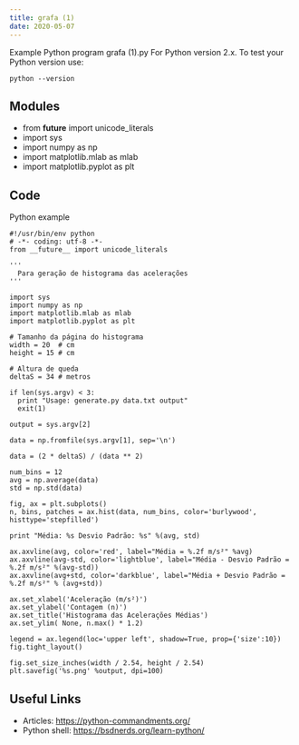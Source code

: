 ```yaml
---
title: grafa (1)
date: 2020-05-07
---
```

Example Python program grafa (1).py
For Python version 2.x.
To test your Python version use:

    python --version

## Modules

* from __future__ import unicode_literals
* import sys
* import numpy as np
* import matplotlib.mlab as mlab
* import matplotlib.pyplot as plt

## Code

Python example

    #!/usr/bin/env python
    # -*- coding: utf-8 -*-
    from __future__ import unicode_literals
    
    '''
      Para geração de histograma das acelerações
    '''
    
    import sys
    import numpy as np
    import matplotlib.mlab as mlab
    import matplotlib.pyplot as plt
    
    # Tamanho da página do histograma
    width = 20  # cm
    height = 15 # cm
    
    # Altura de queda
    deltaS = 34 # metros
    
    if len(sys.argv) < 3:
      print "Usage: generate.py data.txt output"
      exit(1)
    
    output = sys.argv[2]
    
    data = np.fromfile(sys.argv[1], sep='\n')
    
    data = (2 * deltaS) / (data ** 2)
    
    num_bins = 12
    avg = np.average(data)
    std = np.std(data)
    
    fig, ax = plt.subplots()
    n, bins, patches = ax.hist(data, num_bins, color='burlywood', histtype='stepfilled')
    
    print "Média: %s Desvio Padrão: %s" %(avg, std)
    
    ax.axvline(avg, color='red', label="Média = %.2f m/s²" %avg)
    ax.axvline(avg-std, color='lightblue', label="Média - Desvio Padrão = %.2f m/s²" %(avg-std))
    ax.axvline(avg+std, color='darkblue', label="Média + Desvio Padrão = %.2f m/s²" % (avg+std))
    
    ax.set_xlabel('Aceleração (m/s²)')
    ax.set_ylabel('Contagem (n)')
    ax.set_title('Histograma das Acelerações Médias')
    ax.set_ylim( None, n.max() * 1.2)
    
    legend = ax.legend(loc='upper left', shadow=True, prop={'size':10})
    fig.tight_layout()
    
    fig.set_size_inches(width / 2.54, height / 2.54)
    plt.savefig('%s.png' %output, dpi=100)

## Useful Links

- Articles: https://python-commandments.org/
- Python shell: https://bsdnerds.org/learn-python/
